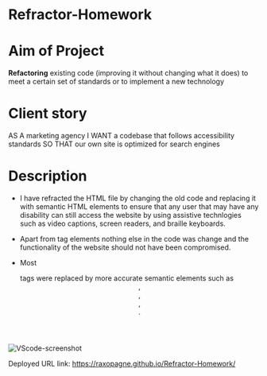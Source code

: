 # Refractor-Homework

# Aim of Project
**Refactoring** existing code (improving it without changing what it does) to meet a certain set of standards or to implement a new technology

# Client story
AS A marketing agency
I WANT a codebase that follows accessibility standards
SO THAT our own site is optimized for search engines

# Description
- I have refracted the HTML file by changing the old code and replacing it with semantic HTML elements to ensure that any user that may have any disability can still access the website by using assistive technlogies such as video captions, screen readers, and braille keyboards.

- Apart from tag elements nothing else in the code was change and the functionality of the website should not have been compromised.

- Most <div> tags were replaced by more accurate semantic elements such as <header>, <aside>, <footer>, <nav>.

![VScode-screenshot](/Assets/images/VScode-screenshot.png)

Deployed URL link: https://raxopagne.github.io/Refractor-Homework/